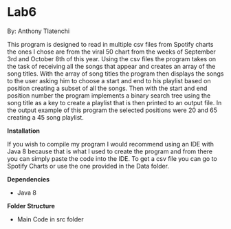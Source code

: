 # Lab6

By: Anthony Tlatenchi

This program is designed to read in multiple csv files from Spotify charts the ones I chose are from the viral 50 chart from the weeks of September 3rd and October 8th of this year. Using the csv files the program takes on the task of receiving all the songs that appear and creates an array of the song titles. With the array of song titles the program then displays the songs to the user asking him to choose a start and end to his playlist based on position creating a subset of all the songs. Then with the start and end position number the program implements a binary search tree using the song title as a key to create a playlist that is then printed to an output file. In the output example of this program the selected positions were 20 and 65 creating a 45 song playlist.


**Installation**

If you wish to compile my program I would recommend using an IDE with Java 8 because that is what I used to create the program and from there you can simply paste the code into the IDE. To get a csv file you can go to Spotify Charts or use the one provided in the Data folder.

**Dependencies**

* Java 8

**Folder Structure**

* Main Code in src folder
